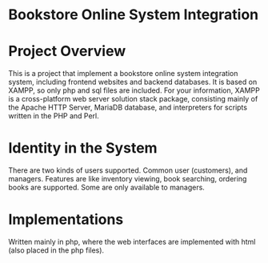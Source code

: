 # Bookstore Online System Integration

# Project Overview

This is a project that implement a bookstore online system integration system, including frontend websites and backend databases. 
It is based on XAMPP, so only php and sql files are included.
For your information, XAMPP is a cross-platform web server solution stack package, consisting mainly of the Apache HTTP Server, MariaDB database, and interpreters for scripts written in the PHP and Perl.

# Identity in the System 
There are two kinds of users supported. Common user (customers), and managers. Features are like inventory viewing, book searching, ordering books are supported. Some are only available to managers.

# Implementations
Written mainly in php, where the web interfaces are implemented with html (also placed in the php files).

